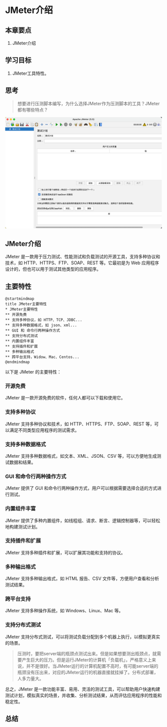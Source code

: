 # JMeter介绍

## 本章要点

1. JMeter介绍

## 学习目标

1. JMeter工具特性。

## 思考

> 想要进行压测脚本编写，为什么选择JMeter作为压测脚本的工具？JMeter都有哪些特点？

![](assets/20230206105644.png)


## JMeter介绍

JMeter 是一款用于压力测试、性能测试和负载测试的开源工具，支持多种协议和技术，如 HTTP、HTTPS、FTP、SOAP、REST 等。它最初是为 Web 应用程序设计的，但也可以用于测试其他类型的应用程序。

## 主要特性


```plantuml
@startmindmap
title JMeter主要特性
* JMeter主要特性
** 开源免费
** 支持多种协议，如 HTTP、TCP、JDBC...
** 支持多种数据格式，如 json、xml...
** GUI 和 命令行两种操作方式
** 支持分布式测试
** 内置组件丰富
** 支持插件和扩展
** 多种输出格式
** 跨平台支持，Widow、Mac、Centos...
@endmindmap
```


以下是 JMeter 的主要特性：

### 开源免费

JMeter 是一款开源免费的软件，任何人都可以下载和使用它。

### 支持多种协议

JMeter 支持多种协议和技术，如 HTTP、HTTPS、FTP、SOAP、REST 等，可以满足不同类型应用程序的测试需求。

### 支持多种数据格式

JMeter 支持多种数据格式，如文本、XML、JSON、CSV 等，可以方便地生成测试数据和结果。

### GUI 和命令行两种操作方式

JMeter 提供了 GUI 和命令行两种操作方式，用户可以根据需要选择合适的方式进行测试。


### 内置组件丰富

JMeter 提供了多种内置组件，如线程组、请求、断言、逻辑控制器等，可以轻松地构建测试计划。

### 支持插件和扩展

JMeter 支持多种插件和扩展，可以扩展其功能和支持的协议。

### 多种输出格式

JMeter 支持多种输出格式，如 HTML 报告、CSV 文件等，方便用户查看和分析测试结果。

### 跨平台支持

JMeter 支持多种操作系统，如 Windows、Linux、Mac 等。


### 支持分布式测试

JMeter 支持分布式测试，可以将测试负载分配到多个机器上执行，以模拟更真实的场景。

>压测时，要把server端的瓶颈点测试出来。但是如果想要测出瓶颈点，就需要产生巨大的压力。但是运行JMeter的计算机「负载机」，严格意义上来说，并不是很好。当JMeter运行的计算机配置不高时，有可能server端的瓶颈没有压出来，对应的JMeter运行的机器直接就挂掉了。分布式部署，人多力量大。




总之，JMeter 是一款功能丰富、易用、灵活的测试工具，可以帮助用户快速构建测试计划，模拟真实的场景，并收集、分析测试结果，从而评估应用程序的性能和稳定性。


## 总结






<style>
  strong {
    color: #ea6010;
    font-weight: bolder;
  }
  .reveal blockquote {
    font-style: unset;
  }
</style>

